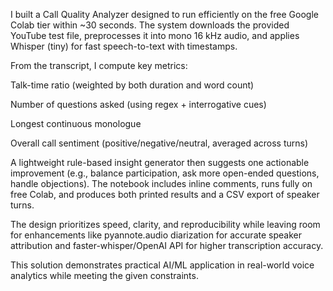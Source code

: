 I built a Call Quality Analyzer designed to run efficiently on the free Google Colab tier within ~30 seconds. The system downloads the provided YouTube test file, preprocesses it into mono 16 kHz audio, and applies Whisper (tiny) for fast speech-to-text with timestamps.

From the transcript, I compute key metrics:

Talk-time ratio (weighted by both duration and word count)

Number of questions asked (using regex + interrogative cues)

Longest continuous monologue

Overall call sentiment (positive/negative/neutral, averaged across turns)

A lightweight rule-based insight generator then suggests one actionable improvement (e.g., balance participation, ask more open-ended questions, handle objections). The notebook includes inline comments, runs fully on free Colab, and produces both printed results and a CSV export of speaker turns.

The design prioritizes speed, clarity, and reproducibility while leaving room for enhancements like pyannote.audio diarization for accurate speaker attribution and faster-whisper/OpenAI API for higher transcription accuracy.

This solution demonstrates practical AI/ML application in real-world voice analytics while meeting the given constraints.

